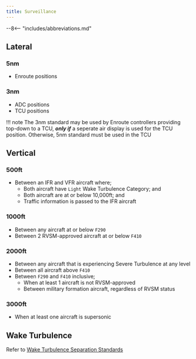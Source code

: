 ```yaml
---
title: Surveillance
---
```


--8<-- "includes/abbreviations.md"

## Lateral

### 5nm
- Enroute positions

### 3nm
- ADC positions  
- TCU positions

!!! note
    The 3nm standard may be used by Enroute controllers providing top-down to a TCU, ***only if*** a seperate air display is used for the TCU position. Otherwise, 5nm standard must be used in the TCU

## Vertical

### 500ft
- Between an IFR and VFR aircraft where;  
    - Both aircraft have `Light` Wake Turbulence Category; and  
    - Both aircraft are at or below 10,000ft; and  
    - Traffic information is passed to the IFR aircraft

### 1000ft
- Between any aircraft at or below `F290`  
- Between 2 RVSM-approved aircraft at or below `F410`

### 2000ft
- Between any aircraft that is experiencing Severe Turbulence at any level  
- Between all aircraft above `F410`  
- Between `F290` and `F410` inclusive;  
    - When at least 1 aircraft is not RVSM-approved  
    - Between military formation aircraft, regardless of RVSM status

### 3000ft
- When at least one aircraft is supersonic

## Wake Turbulence
Refer to [Wake Turbulence Separation Standards](../waketurb)